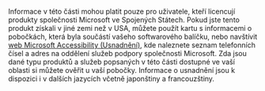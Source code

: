 Informace v této části mohou platit pouze pro uživatele, kteří licencují produkty společnosti Microsoft ve Spojených Státech. Pokud jste tento produkt získali v jiné zemi než v USA, můžete použít kartu s informacemi o pobočkách, která byla součástí vašeho softwarového balíčku, nebo navštívit [web Microsoft Accessibility (Usnadnění)](http://go.microsoft.com/fwlink/?LinkId=8431), kde naleznete seznam telefonních čísel a adres na oddělení služeb podpory společnosti Microsoft. Zda jsou dané typu produktů a služeb popsaných v této části dostupné ve vaší oblasti si můžete ověřit u vaší pobočky. Informace o usnadnění jsou k dispozici i v dalších jazycích včetně japonštiny a francouzštiny.

<!--HONumber=May16_HO1-->


